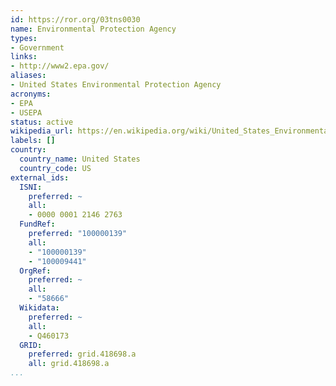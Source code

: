 ```yaml
---
id: https://ror.org/03tns0030
name: Environmental Protection Agency
types:
- Government
links:
- http://www2.epa.gov/
aliases:
- United States Environmental Protection Agency
acronyms:
- EPA
- USEPA
status: active
wikipedia_url: https://en.wikipedia.org/wiki/United_States_Environmental_Protection_Agency
labels: []
country:
  country_name: United States
  country_code: US
external_ids:
  ISNI:
    preferred: ~
    all:
    - 0000 0001 2146 2763
  FundRef:
    preferred: "100000139"
    all:
    - "100000139"
    - "100009441"
  OrgRef:
    preferred: ~
    all:
    - "58666"
  Wikidata:
    preferred: ~
    all:
    - Q460173
  GRID:
    preferred: grid.418698.a
    all: grid.418698.a
...
```

